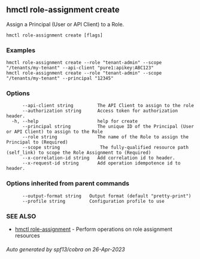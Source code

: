 ## hmctl role-assignment create

Assign a Principal (User or API Client) to a Role.

```
hmctl role-assignment create [flags]
```

### Examples

```
hmctl role-assignment create --role "tenant-admin" --scope "/tenants/my-tenant" --api-client "pure1:apikey:ABC123"
hmctl role-assignment create --role "tenant-admin" --scope "/tenants/my-tenant" --principal "12345"
```

### Options

```
      --api-client string         The API Client to assign to the role
      --authorization string      Access token for authorization header.
  -h, --help                      help for create
      --principal string          The unique ID of the Principal (User or API Client) to assign to the Role
      --role string               The name of the Role to assign the Principal to (Required)
      --scope string               The fully-qualified resource path (self_link) to scope the Role Assignment to (Required)
      --x-correlation-id string   Add correlation id to header.
      --x-request-id string       Add operation idempotence id to header.
```

### Options inherited from parent commands

```
      --output-format string   Output format (default "pretty-print")
      --profile string         Configuration profile to use
```

### SEE ALSO

* [hmctl role-assignment](hmctl_role-assignment.md)	 - Perform operations on role assignment resources

###### Auto generated by spf13/cobra on 26-Apr-2023
